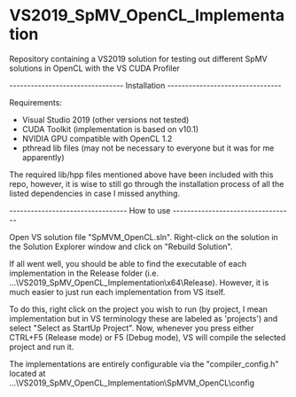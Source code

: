 # VS2019_SpMV_OpenCL_Implementation
Repository containing a VS2019 solution for testing out different SpMV solutions in OpenCL with the VS CUDA Profiler

-------------------------------- Installation --------------------------------

Requirements:
   - Visual Studio 2019 (other versions not tested)
   - CUDA Toolkit (implementation is based on v10.1)
   - NVIDIA GPU compatible with OpenCL 1.2
   - pthread lib files (may not be necessary to everyone but it was for me apparently)
   
The required lib/hpp files mentioned above have been included with this repo, however, it is wise to still go through the installation process of all the listed dependencies in case I missed anything.

--------------------------------- How to use ----------------------------------

Open VS solution file "SpMVM_OpenCL.sln". 
Right-click on the solution in the Solution Explorer window and click on "Rebuild Solution".

If all went well, you should be able to find the executable of each implementation in the Release folder (i.e. ...\VS2019_SpMV_OpenCL_Implementation\x64\Release). 
However, it is much easier to just run each implementation from VS itself.

To do this, right click on the project you wish to run (by project, I mean implementation but in VS terminology these are labeled as 'projects') and select "Select as StartUp Project". 
Now, whenever you press either CTRL+F5 (Release mode) or F5 (Debug mode), VS will compile the selected project and run it.

The implementations are entirely configurable via the "compiler_config.h" located at ...\VS2019_SpMV_OpenCL_Implementation\SpMVM_OpenCL\config

